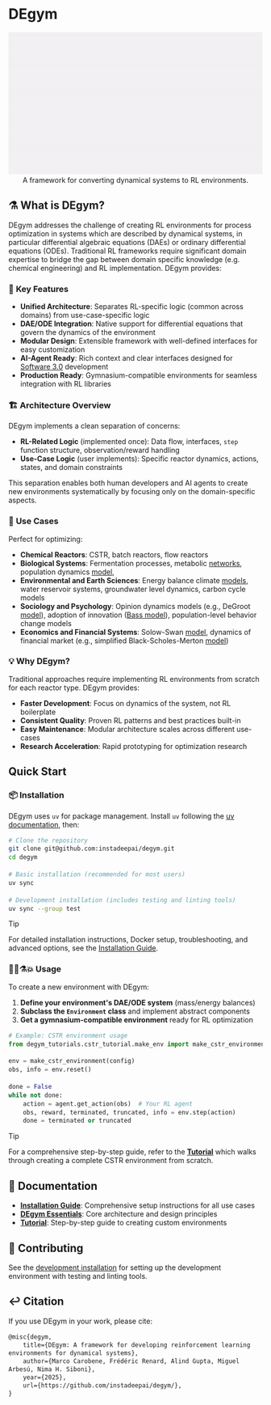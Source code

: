 # DEgym


<p align="center">
  <img src="docs/images/startpage.gif" width="800">
  <br>
  A framework for converting dynamical systems to RL environments.

</p>

## ⚗️ What is DEgym?

DEgym addresses the challenge of creating RL environments for process optimization in systems which are described by dynamical systems, in particular differential algebraic equations (DAEs) or ordinary differential equations (ODEs). Traditional RL frameworks require significant domain expertise to bridge the gap between domain specific knowledge (e.g. chemical engineering) and RL implementation. DEgym provides:

### 🎯 **Key Features**

- **Unified Architecture**: Separates RL-specific logic (common across domains) from use-case-specific logic
- **DAE/ODE Integration**: Native support for differential equations that govern the dynamics of the environment
- **Modular Design**: Extensible framework with well-defined interfaces for easy customization
- **AI-Agent Ready**: Rich context and clear interfaces designed for [Software 3.0](https://www.youtube.com/watch?v=LCEmiRjPEtQ) development
- **Production Ready**: Gymnasium-compatible environments for seamless integration with RL libraries

### 🏗️ **Architecture Overview**

DEgym implements a clean separation of concerns:

- **RL-Related Logic** (implemented once): Data flow, interfaces, `step` function structure, observation/reward handling
- **Use-Case Logic** (user implements): Specific reactor dynamics, actions, states, and domain constraints

This separation enables both human developers and AI agents to create new environments systematically by focusing only on the domain-specific aspects.

### 🚀 **Use Cases**

Perfect for optimizing:
- **Chemical Reactors**: CSTR, batch reactors, flow reactors
- **Biological Systems**: Fermentation processes, metabolic [networks](https://en.wikipedia.org/wiki/Biochemical_systems_theory), population dynamics [model](https://en.wikipedia.org/wiki/Population_dynamics),
- **Environmental and Earth Sciences**: Energy balance climate [models](https://en.wikipedia.org/wiki/Earth%27s_energy_budget), water reservoir systems, groundwater level dynamics, carbon cycle models
- **Sociology and Psychology**: Opinion dynamics models (e.g., DeGroot [model](https://en.wikipedia.org/wiki/DeGroot_learning)), adoption of innovation ([Bass model](https://en.wikipedia.org/wiki/Bass_diffusion_model)), population-level behavior change models
- **Economics and Financial Systems**:  Solow-Swan [model](https://en.wikipedia.org/wiki/Solow%E2%80%93Swan_model), dynamics of financial market (e.g., simplified Black-Scholes-Merton [model](https://en.wikipedia.org/wiki/Black%E2%80%93Scholes_model))

### 💡 **Why DEgym?**

Traditional approaches require implementing RL environments from scratch for each reactor type. DEgym provides:
- **Faster Development**: Focus on dynamics of the system, not RL boilerplate
- **Consistent Quality**: Proven RL patterns and best practices built-in
- **Easy Maintenance**: Modular architecture scales across different use-cases
- **Research Acceleration**: Rapid prototyping for optimization research

## Quick Start

### 📦 **Installation**

DEgym uses `uv` for package management. Install `uv` following the [uv documentation](https://docs.astral.sh/uv/), then:

```bash
# Clone the repository
git clone git@github.com:instadeepai/degym.git
cd degym

# Basic installation (recommended for most users)
uv sync

# Development installation (includes testing and linting tools)
uv sync --group test
```

> [!TIP]
> For detailed installation instructions, Docker setup, troubleshooting, and advanced options, see the [Installation Guide](docs/installation.md).

### 🧑‍🔬⚗️💥 Usage

To create a new environment with DEgym:

1. **Define your environment's DAE/ODE system** (mass/energy balances)
2. **Subclass the `Environment` class** and implement abstract components
3. **Get a gymnasium-compatible environment** ready for RL optimization

```python
# Example: CSTR environment usage
from degym_tutorials.cstr_tutorial.make_env import make_cstr_environment

env = make_cstr_environment(config)
obs, info = env.reset()

done = False
while not done:
    action = agent.get_action(obs)  # Your RL agent
    obs, reward, terminated, truncated, info = env.step(action)
    done = terminated or truncated
```

>[!TIP]
> For a comprehensive step-by-step guide, refer to the **[Tutorial](docs/how_to_build_new_env.md)** which walks through creating a complete CSTR environment from scratch.

## 📖 Documentation

- **[Installation Guide](docs/installation.md)**: Comprehensive setup instructions for all use cases
- **[DEgym Essentials](docs/degym_essentials.md)**: Core architecture and design principles
- **[Tutorial](docs/how_to_build_new_env.md)**: Step-by-step guide to creating custom environments

## 🤝 Contributing

See the [development installation](docs/installation.md#2-development-installation) for setting up the development environment with testing and linting tools.

## ↩️ Citation
If you use DEgym in your work, please cite:

```
@misc{degym,
    title={DEgym: A framework for developing reinforcement learning environments for dynamical systems},
    author={Marco Carobene, Frédéric Renard, Alind Gupta, Miguel Arbesú, Nima H. Siboni},
    year={2025},
    url={https://github.com/instadeepai/degym/},
}
```
